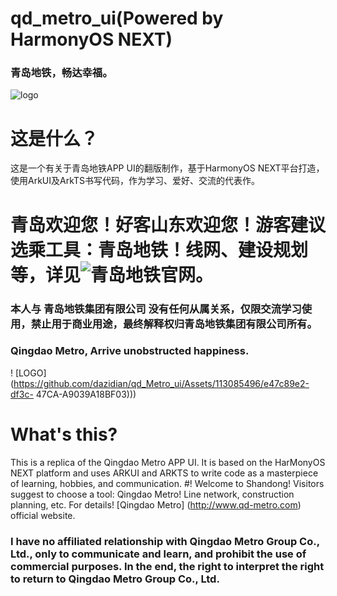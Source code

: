 # qd_metro_ui(Powered by HarmonyOS NEXT)

### 青岛地铁，畅达幸福。
![logo](https://github.com/DaZiDian/qd_metro_ui/assets/113085496/e47c89e2-df3c-47ca-9b31-a9039a18bf03)

# 这是什么？
这是一个有关于青岛地铁APP UI的翻版制作，基于HarmonyOS NEXT平台打造，使用ArkUI及ArkTS书写代码，作为学习、爱好、交流的代表作。
# 青岛欢迎您！好客山东欢迎您！游客建议选乘工具：青岛地铁！线网、建设规划等，详见![青岛地铁](http://www.qd-metro.com)官网。

### 本人与 青岛地铁集团有限公司 没有任何从属关系，仅限交流学习使用，禁止用于商业用途，最终解释权归青岛地铁集团有限公司所有。

### Qingdao Metro, Arrive unobstructed happiness.
! [LOGO] (https://github.com/dazidian/qd_Metro_ui/Assets/113085496/e47c89e2-df3c- 47CA-A9039A18BF03)))

# What's this?
This is a replica of the Qingdao Metro APP UI. It is based on the HarMonyOS NEXT platform and uses ARKUI and ARKTS to write code as a masterpiece of learning, hobbies, and communication.
#! Welcome to Shandong! Visitors suggest to choose a tool: Qingdao Metro! Line network, construction planning, etc. For details! [Qingdao Metro] (http://www.qd-metro.com) official website.

### I have no affiliated relationship with Qingdao Metro Group Co., Ltd., only to communicate and learn, and prohibit the use of commercial purposes. In the end, the right to interpret the right to return to Qingdao Metro Group Co., Ltd.
